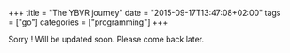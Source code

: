 +++
title = "The YBVR journey"
date = "2015-09-17T13:47:08+02:00"
tags = ["go"]
categories = ["programming"]
+++

Sorry ! Will be updated soon. Please come back later.

[go]: <http://golang.org/>
[gohtmltemplate]: <http://golang.org/pkg/html/template/>
